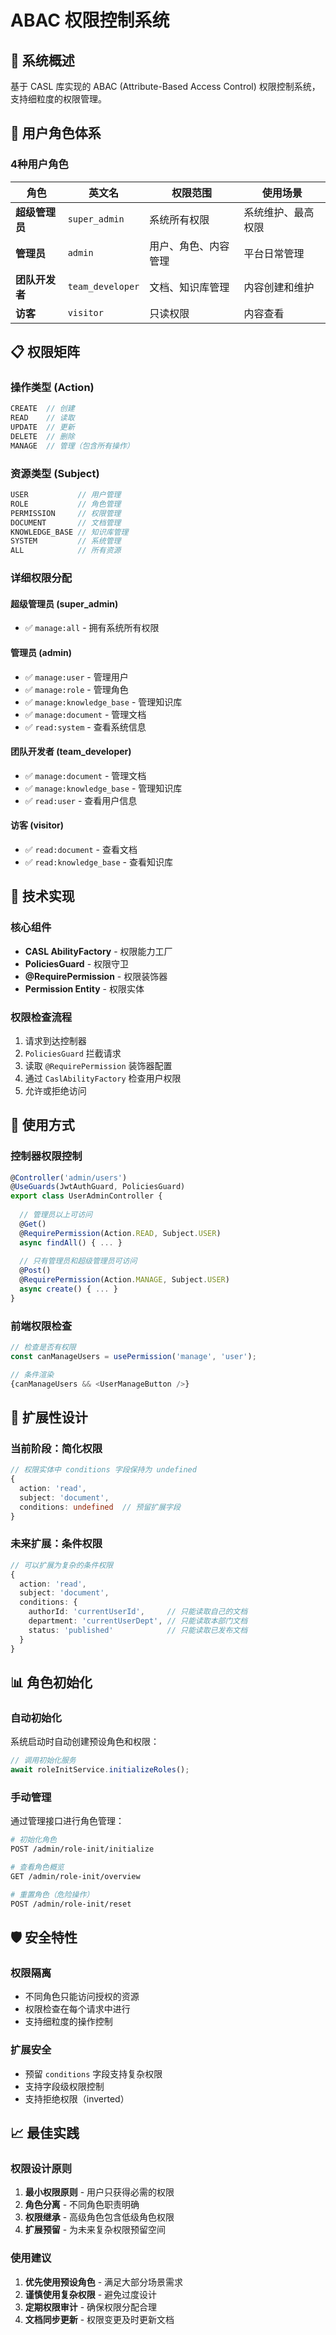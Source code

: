 # ABAC 权限控制系统

## 🎯 系统概述

基于 CASL 库实现的 ABAC (Attribute-Based Access Control) 权限控制系统，支持细粒度的权限管理。

## 👥 用户角色体系

### 4种用户角色

| 角色 | 英文名 | 权限范围 | 使用场景 |
|------|--------|----------|----------|
| **超级管理员** | `super_admin` | 系统所有权限 | 系统维护、最高权限 |
| **管理员** | `admin` | 用户、角色、内容管理 | 平台日常管理 |
| **团队开发者** | `team_developer` | 文档、知识库管理 | 内容创建和维护 |
| **访客** | `visitor` | 只读权限 | 内容查看 |

## 📋 权限矩阵

### 操作类型 (Action)
```typescript
CREATE  // 创建
READ    // 读取
UPDATE  // 更新  
DELETE  // 删除
MANAGE  // 管理（包含所有操作）
```

### 资源类型 (Subject)
```typescript
USER           // 用户管理
ROLE           // 角色管理
PERMISSION     // 权限管理
DOCUMENT       // 文档管理
KNOWLEDGE_BASE // 知识库管理
SYSTEM         // 系统管理
ALL            // 所有资源
```

### 详细权限分配

#### 超级管理员 (super_admin)
- ✅ `manage:all` - 拥有系统所有权限

#### 管理员 (admin)
- ✅ `manage:user` - 管理用户
- ✅ `manage:role` - 管理角色
- ✅ `manage:knowledge_base` - 管理知识库
- ✅ `manage:document` - 管理文档
- ✅ `read:system` - 查看系统信息

#### 团队开发者 (team_developer)
- ✅ `manage:document` - 管理文档
- ✅ `manage:knowledge_base` - 管理知识库
- ✅ `read:user` - 查看用户信息

#### 访客 (visitor)
- ✅ `read:document` - 查看文档
- ✅ `read:knowledge_base` - 查看知识库

## 🔧 技术实现

### 核心组件
- **CASL AbilityFactory** - 权限能力工厂
- **PoliciesGuard** - 权限守卫
- **@RequirePermission** - 权限装饰器
- **Permission Entity** - 权限实体

### 权限检查流程
1. 请求到达控制器
2. `PoliciesGuard` 拦截请求
3. 读取 `@RequirePermission` 装饰器配置
4. 通过 `CaslAbilityFactory` 检查用户权限
5. 允许或拒绝访问

## 🚀 使用方式

### 控制器权限控制
```typescript
@Controller('admin/users')
@UseGuards(JwtAuthGuard, PoliciesGuard)
export class UserAdminController {
  
  // 管理员以上可访问
  @Get()
  @RequirePermission(Action.READ, Subject.USER)
  async findAll() { ... }
  
  // 只有管理员和超级管理员可访问
  @Post()
  @RequirePermission(Action.MANAGE, Subject.USER)
  async create() { ... }
}
```

### 前端权限检查
```typescript
// 检查是否有权限
const canManageUsers = usePermission('manage', 'user');

// 条件渲染
{canManageUsers && <UserManageButton />}
```

## 🔄 扩展性设计

### 当前阶段：简化权限
```typescript
// 权限实体中 conditions 字段保持为 undefined
{
  action: 'read',
  subject: 'document',
  conditions: undefined  // 预留扩展字段
}
```

### 未来扩展：条件权限
```typescript
// 可以扩展为复杂的条件权限
{
  action: 'read',
  subject: 'document',
  conditions: {
    authorId: 'currentUserId',     // 只能读取自己的文档
    department: 'currentUserDept', // 只能读取本部门文档
    status: 'published'            // 只能读取已发布文档
  }
}
```

## 📊 角色初始化

### 自动初始化
系统启动时自动创建预设角色和权限：

```typescript
// 调用初始化服务
await roleInitService.initializeRoles();
```

### 手动管理
通过管理接口进行角色管理：

```bash
# 初始化角色
POST /admin/role-init/initialize

# 查看角色概览  
GET /admin/role-init/overview

# 重置角色（危险操作）
POST /admin/role-init/reset
```

## 🛡️ 安全特性

### 权限隔离
- 不同角色只能访问授权的资源
- 权限检查在每个请求中进行
- 支持细粒度的操作控制

### 扩展安全
- 预留 `conditions` 字段支持复杂权限
- 支持字段级权限控制
- 支持拒绝权限（inverted）

## 📈 最佳实践

### 权限设计原则
1. **最小权限原则** - 用户只获得必需的权限
2. **角色分离** - 不同角色职责明确
3. **权限继承** - 高级角色包含低级角色权限
4. **扩展预留** - 为未来复杂权限预留空间

### 使用建议
1. **优先使用预设角色** - 满足大部分场景需求
2. **谨慎使用复杂权限** - 避免过度设计
3. **定期权限审计** - 确保权限分配合理
4. **文档同步更新** - 权限变更及时更新文档
